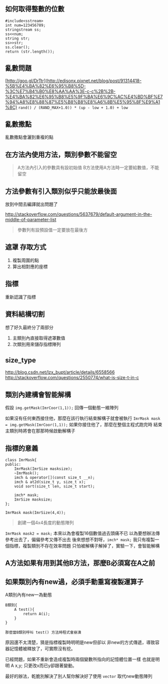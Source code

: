 ## 如何取得整數的位數
```
#include<sstream>
int num=123456789;
stringstream ss;
ss<<num;
string str;
ss>>str;
ss.clear();
return (str.length());
```

## 亂數問題
[http://goo.gl/DrTtr](http://edisonx.pixnet.net/blog/post/91314418-%5B%E4%BA%82%E6%95%B8%5D-%3C%E7%B4%B0%E8%AA%AA%3E-c-c%2B%2B-%E4%BA%82%E6%95%B8%E5%9F%BA%E6%9C%AC%E4%BD%BF%E7%94%A8%E8%88%87%E5%B8%B8%E8%A6%8B%E5%95%8F%E9%A1%8C)
`rand() / (RAND_MAX+1.0)) * (up - low + 1.0) + low`

## 亂數撒點
亂數撒點會灑到重複的點

## 在方法內使用方法，類別參數不能留空
> A方法內引入的參數具有設初始值
> B方法使用A方法時一定要給數值，不能留空

## 方法參數有引入類別似乎只能放最後面
放到中間去編譯就出問題了

http://stackoverflow.com/questions/5637679/default-argument-in-the-middle-of-parameter-list

> 參數列有設預設值一定要放在最後方

## 遮罩 存取方式
1. 複製周圍的點
2. 算出相對應的座標

## 指標
重新認識了指標

## 資料結構切割
想了好久最終分了兩部分
1. 主類別內直接取得遮罩數值
2. 次類別用來儲存指標陣列

## size_type
http://blog.csdn.net/lzx_bupt/article/details/6558566
http://stackoverflow.com/questions/2550774/what-is-size-t-in-c

## 類別內建構會智能解構
假設
`img.getMask(ImrCoor(1,1));`
回傳一個動態一維陣列

如果沒有任何東西接住他，那麼在該行執行結束解構子就會被執行
`ImrMask mask = img.getMask(ImrCoor(1,1));`
如果你接住他了，那麼在整個主程式跑完時
結束主類別時將會在那那時候啟動解構子

## 指標的意義
```
class ImrMask{
public:
    ImrMask(ImrSize masksize);
    ~ImrMask();
    imch & operator[](const size_t __n);
    imch & at2d(size_t y, size_t x);
    void sort(size_t len, size_t start);

    imch* mask;
    ImrSize masksize;
};
```

`ImrMask mask(ImrSize(4,4));`
> 創建一個4x4長度的動態陣列

`ImrMask mask2 = mask;`
本來以為會複製16個數值過去頭痛不已
以為要想辦法傳參考出去了，偏偏參考又傳不出去
後來想想不對呀，`imch* mask;`
我只有複製一個指標，複製類別不存在效率問題
只怕被解構子解掉了，實驗一下，會智能解構

## A方法如果有用到其他B方法，那麼B必須寫在A之前


## 如果類別內有new過，必須手動重寫複製運算子
A類別內有new一為動態

```
B類別{
	A test(){
		return A(i);
	}
}
```

`那麼當B類別呼叫 test() 方法時程式會崩潰`

原因還不太清楚，猜是指標複製時明明是new但卻以
非new的方式傳遞，導致容器記憶體被釋放了，可實際沒有挖。

已經問題，如果不重新會造成複製時兩個變數所指向的記憶體位置一樣
也就是明明 A x,y; 只更改x而已y卻跟著變動。

最好的辦法，乾脆別解決了別人幫你解決好了使用 `vector` 取代new動態陣列

















